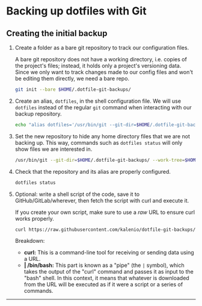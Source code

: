 # Backing up dotfiles with Git

## Creating the initial backup

1. Create a folder as a bare git repository to track our configuration files. 
	
	A bare git repository does not have a working directory, i.e. copies of the project's files; instead, it holds only a project's versioning data. Since we only want to track changes made to our config files and won't be editing them directly, we need a bare repo.
	```bash
	git init --bare $HOME/.dotfile-git-backups/
	```

2. Create an alias, `dotfiles`, in the shell configuration file. We will use `dotfiles` instead of the regular `git` command when interacting with our backup repository.  
	```bash
	echo "alias dotfiles='/usr/bin/git --git-dir=$HOME/.dotfile-git-backups/ --work-tree=$HOME'" >> $HOME/.bashrc
	```

3. Set the new repository to hide any home directory files that we are not backing up. This way, commands such as `dotfiles status` will only show files we are interested in.
	```bash
	/usr/bin/git --git-dir=$HOME/.dotfile-git-backups/ --work-tree=$HOME config --local status.showUntrackedFiles no
	```

4. Check that the repository and its alias are properly configured.
	```bash
	dotfiles status
	```

5. Optional: write a shell script of the code, save it to GitHub/GitLab/wherever, then fetch the script with curl and execute it.
	
	If you create your own script, make sure to use a *raw* URL to ensure curl works properly.
	```bash
	curl https://raw.githubusercontent.com/kalenio/dotfile-git-backups/master/setup.sh | /bin/bash
	```
	Breakdown:
	-  **curl:** This is a command-line tool for receiving or sending data using a URL.
	-  **| /bin/bash:** This part is known as a "pipe" (the `|` symbol), which takes the output of the "curl" command and passes it as input to the "bash" shell. In this context, it means that whatever is downloaded from the URL will be executed as if it were a script or a series of commands.
	
	
---

